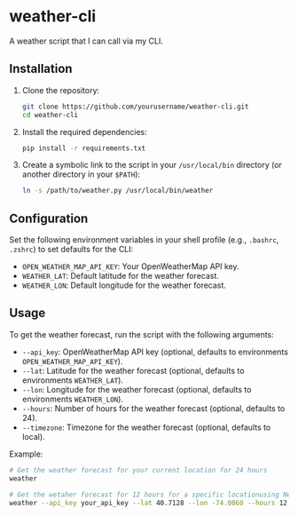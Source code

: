 # weather-cli
A weather script that I can call via my CLI.

## Installation
1. Clone the repository:
    ```bash
    git clone https://github.com/yourusername/weather-cli.git
    cd weather-cli
    ```

2. Install the required dependencies:
    ```bash
    pip install -r requirements.txt
    ```

3. Create a symbolic link to the script in your `/usr/local/bin` directory (or another directory in your `$PATH`):
    ```bash
    ln -s /path/to/weather.py /usr/local/bin/weather
    ```

## Configuration
Set the following environment variables in your shell profile (e.g., `.bashrc`, `.zshrc`) to set defaults for the CLI:
- `OPEN_WEATHER_MAP_API_KEY`: Your OpenWeatherMap API key.
- `WEATHER_LAT`: Default latitude for the weather forecast.
- `WEATHER_LON`: Default longitude for the weather forecast.

## Usage
To get the weather forecast, run the script with the following arguments:
- `--api_key`: OpenWeatherMap API key (optional, defaults to environments `OPEN_WEATHER_MAP_API_KEY`).
- `--lat`: Latitude for the weather forecast (optional, defaults to environments `WEATHER_LAT`).
- `--lon`: Longitude for the weather forecast (optional, defaults to environments `WEATHER_LON`).
- `--hours`: Number of hours for the weather forecast (optional, defaults to 24).
- `--timezone`: Timezone for the weather forecast (optional, defaults to local).

Example:
```bash
# Get the weather forecast for your current location for 24 hours
weather

# Get the wetaher forecast for 12 hours for a specific locationusing New York's timezone
weather --api_key your_api_key --lat 40.7128 --lon -74.0060 --hours 12 --timezone America/New_York
```